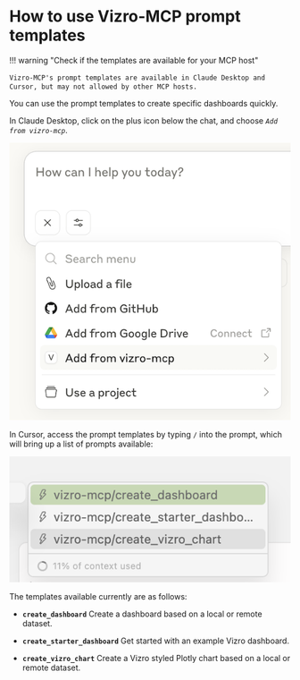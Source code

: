 # How to use Vizro-MCP prompt templates

!!! warning "Check if the templates are available for your MCP host"

    Vizro-MCP's prompt templates are available in Claude Desktop and Cursor, but may not allowed by other MCP hosts.

You can use the prompt templates to create specific dashboards quickly.

In Claude Desktop, click on the plus icon below the chat, and choose _`Add from vizro-mcp`_.

![Claude Desktop MCP Server Icon](../../assets/images/claude_prompt.png)

In Cursor, access the prompt templates by typing `/` into the prompt, which will bring up a list of prompts available:

![](../../assets/images/use-cursor-prompt-template.png)

The templates available currently are as follows:

- **`create_dashboard`** Create a dashboard based on a local or remote dataset.

- **`create_starter_dashboard`** Get started with an example Vizro dashboard.

- **`create_vizro_chart`** Create a Vizro styled Plotly chart based on a local or remote dataset.
